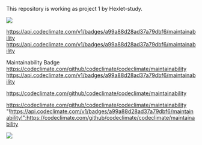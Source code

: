 This repository is working as project 1 by Hexlet-study.

<a href="https://codeclimate.com/github/codeclimate/codeclimate/maintainability"><img src="https://api.codeclimate.com/v1/badges/a99a88d28ad37a79dbf6/maintainability" /></a>


https://api.codeclimate.com/v1/badges/a99a88d28ad37a79dbf6/maintainability
https://api.codeclimate.com/v1/badges/a99a88d28ad37a79dbf6/maintainability

Maintainability Badge
https://codeclimate.com/github/codeclimate/codeclimate/maintainability
https://api.codeclimate.com/v1/badges/a99a88d28ad37a79dbf6/maintainability


https://codeclimate.com/github/codeclimate/codeclimate/maintainability

https://codeclimate.com/github/codeclimate/codeclimate/maintainability
"!https://api.codeclimate.com/v1/badges/a99a88d28ad37a79dbf6/maintainability!":https://codeclimate.com/github/codeclimate/codeclimate/maintainability


<a href="https://codeclimate.com/github/codeclimate/codeclimate/test_coverage"><img src="https://api.codeclimate.com/v1/badges/a99a88d28ad37a79dbf6/test_coverage" /></a>

